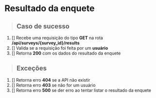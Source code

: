 # Resultado da enquete

> ## Caso de sucesso

1. [] Recebe uma requisição do tipo **GET** na rota **/api/surveys/{survey_id}/results**
2. [] Valida se a requisição foi feita por um **usuário**
3. [] Retorna **200** com os dados do resultado da enquete

> ## Exceções

1. [] Retorna erro **404** se a API não existir
2. [] Retorna erro **403** se não for um usuário
3. [] Retorna erro **500** se der erro ao tentar listar o resultado da enquete